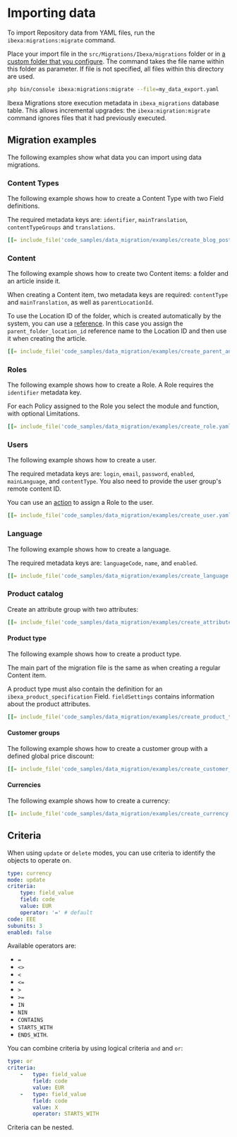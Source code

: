 # Importing data

To import Repository data from YAML files, run the `ibexa:migrations:migrate` command.

Place your import file in the `src/Migrations/Ibexa/migrations` folder
or in [a custom folder that you configure](migration_management.md#migration-folders).
The command takes the file name within this folder as parameter.
If file is not specified, all files within this directory are used.

``` bash
php bin/console ibexa:migrations:migrate --file=my_data_export.yaml
```

Ibexa Migrations store execution metadata in `ibexa_migrations` database table. This allows incremental upgrades:
the `ibexa:migration:migrate` command ignores files that it had previously executed.


## Migration examples

The following examples show what data you can import using data migrations.

### Content Types

The following example shows how to create a Content Type with two Field definitions.

The required metadata keys are: `identifier`, `mainTranslation`, `contentTypeGroups` and `translations`.

``` yaml
[[= include_file('code_samples/data_migration/examples/create_blog_post_ct.yaml') =]]
```

### Content

The following example shows how to create two Content items: a folder and an article inside it.

When creating a Content item, two metadata keys are required: `contentType` and `mainTranslation`,
as well as `parentLocationId`.

To use the Location ID of the folder, which is created automatically by the system,
you can use a [reference](migration_management.md#references).
In this case you assign the `parent_folder_location_id` reference name to the Location ID
and then use it when creating the article.

``` yaml hl_lines="15 24"
[[= include_file('code_samples/data_migration/examples/create_parent_and_child_content.yaml') =]]
```

### Roles

The following example shows how to create a Role.
A Role requires the `identifier` metadata key.

For each Policy assigned to the Role you select the module and function, with optional Limitations.

``` yaml
[[= include_file('code_samples/data_migration/examples/create_role.yaml') =]]
```

### Users

The following example shows how to create a user.

The required metadata keys are: `login`, `email`, `password`, `enabled`, `mainLanguage`, and `contentType`.
You also need to provide the user group's remote content ID.

You can use an [action](data_migration_actions.md) to assign a Role to the user.

``` yaml hl_lines="22-23"
[[= include_file('code_samples/data_migration/examples/create_user.yaml') =]]
```

### Language

The following example shows how to create a language.

The required metadata keys are: `languageCode`, `name`, and `enabled`.

``` yaml
[[= include_file('code_samples/data_migration/examples/create_language.yaml') =]]
```

### Product catalog

Create an attribute group with two attributes:

``` yaml
[[= include_file('code_samples/data_migration/examples/create_attribute_group.yaml') =]]
```

#### Product type

The following example shows how to create a product type.

The main part of the migration file is the same as when creating a regular Content item.

A product type must also contain the definition for an `ibexa_product_specification` Field.
`fieldSettings` contains information about the product attributes.

``` yaml
[[= include_file('code_samples/data_migration/examples/create_product_type.yaml') =]]
```

#### Customer groups

The following example shows how to create a customer group with a defined global price discount:

``` yaml
[[= include_file('code_samples/data_migration/examples/create_customer_group.yaml') =]]
```

#### Currencies

The following example shows how to create a currency:

``` yaml
[[= include_file('code_samples/data_migration/examples/create_currency.yaml') =]]
```

## Criteria

When using `update` or `delete` modes, you can use criteria to identify the objects to operate on.

``` yaml
type: currency
mode: update
criteria:
    type: field_value
    field: code
    value: EUR
    operator: '=' # default
code: EEE
subunits: 3
enabled: false
```

Available operators are:

- `=`
- `<>`
- `<`
- `<=`
- `>`
- `>=`
- `IN`
- `NIN`
- `CONTAINS`
- `STARTS_WITH`
- `ENDS_WITH`.

You can combine criteria by using logical criteria `and` and `or`:

``` yaml
type: or
criteria:
    -   type: field_value
        field: code
        value: EUR
    -   type: field_value
        field: code
        value: X
        operator: STARTS_WITH
```

Criteria can be nested.

